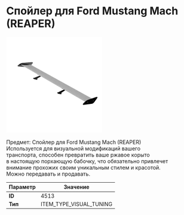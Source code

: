 # Спойлер для Ford Mustang Mach (REAPER)

![Item Image](../img/4513.webp?raw=true)

Предмет: Спойлер для Ford Mustang Mach (REAPER)<br>Используется для визуальной модификаций вашего<br>транспорта, способен превратить ваше ржавое корыто<br>в настоящую порхающую бабочку, что обязательно привлечет<br>внимание прохожих своим уникальным стилем и красотой.<br>Можно передавать и продавать.


| Параметр | Значение |
|----------|----------|
| **ID** | 4513 |
| **Тип** | ITEM_TYPE_VISUAL_TUNING |

